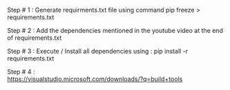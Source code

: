 Step # 1 : Generate requirments.txt file using command pip freeze > requirements.txt

Step # 2 : Add the dependencies mentioned in the youtube video at the end of requirements.txt

Step # 3 : Execute / Install all dependencies using :  pip install -r requirements.txt

Step # 4 :  
https://visualstudio.microsoft.com/downloads/?q=build+tools